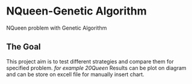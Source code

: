 # NQueen-Genetic Algorithm  
NQueen problem with Genetic Algorithm

## The Goal  
This project aim is to test different strategies and compare them for specified problem. _for example 20Queen_ 
Results can be plot on diagram and can be store on excell file for manually insert chart.
